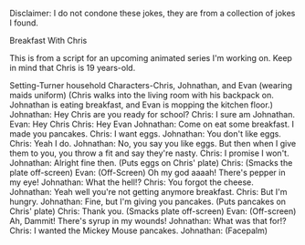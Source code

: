 Disclaimer: I do not condone these jokes, they are from a collection of jokes I found.

Breakfast With Chris

This is from a script for an upcoming animated series I'm working on. Keep in mind that Chris is 19 years-old.

Setting-Turner household
Characters-Chris, Johnathan, and Evan (wearing maids uniform)
(Chris walks into the living room with his backpack on. Johnathan is eating breakfast, and Evan is mopping the kitchen floor.)
Johnathan: Hey Chris are you ready for school?
Chris: I sure am Johnathan. 
Evan: Hey Chris
Chris: Hey Evan
Johnathan: Come on eat some breakfast. I made you pancakes.
Chris: I want eggs.
Johnathan: You don't like eggs.
Chris: Yeah I do.
Johnathan: No, you say you like eggs. But then when I give them to you, you throw a fit and say they're nasty.
Chris: I promise I won't.
Johnathan: Alright fine then. (Puts eggs on Chris' plate)
Chris: (Smacks the plate off-screen)
Evan: (Off-Screen) Oh my god aaaah! There's pepper in my eye!
Johnathan: What the hell!? 
Chris: You forgot the cheese.
Johnathan: Yeah well you're not getting anymore breakfast.
Chris: But I'm hungry.
Johnathan: Fine, but I'm giving you pancakes. (Puts pancakes on Chris' plate)
Chris: Thank you. (Smacks plate off-screen)
Evan: (Off-screen) Ah, Dammit! There's syrup in my wounds!
Johnathan: What was that for!?
Chris: I wanted the Mickey Mouse pancakes.
Johnathan: (Facepalm)

